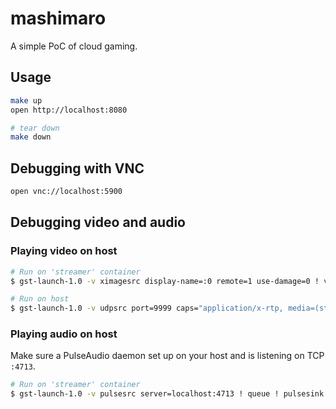 # mashimaro

A simple PoC of cloud gaming.

## Usage

```sh
make up
open http://localhost:8080

# tear down
make down
```

## Debugging with VNC

```sh
open vnc://localhost:5900
```

## Debugging video and audio

### Playing video on host

```sh
# Run on 'streamer' container
$ gst-launch-1.0 -v ximagesrc display-name=:0 remote=1 use-damage=0 ! videoconvert ! rtpvrawpay ! udpsink host=host.docker.internal port=9999

# Run on host
$ gst-launch-1.0 -v udpsrc port=9999 caps="application/x-rtp, media=(string)video, sampling=(string)RGB, width=(string)800, height=(string)600" ! rtpvrawdepay ! autovideosink
```

### Playing audio on host

Make sure a PulseAudio daemon set up on your host and is listening on TCP `:4713`.

```sh
# Run on 'streamer' container
$ gst-launch-1.0 -v pulsesrc server=localhost:4713 ! queue ! pulsesink server=host.docker.internal:4713
```
